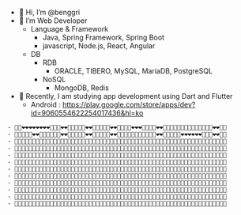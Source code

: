 - 👋 Hi, I’m @benggri
- 👀 I’m Web Developer
  - Language & Framework
    - Java, Spring Framework, Spring Boot
    - javascript, Node.js, React, Angular
  - DB
    - RDB
      - ORACLE, TIBERO, MySQL, MariaDB, PostgreSQL
    - NoSQL
      - MongoDB, Redis
- 🌱 Recently, I am studying app development using Dart and Flutter
  - Android : https://play.google.com/store/apps/dev?id=9060554622254017436&hl=ko




```
- 🤍🤍❤️❤️❤️❤️❤️❤️❤️❤️🤍🤍🤍❤️❤️🤍🤍🤍🤍🤍❤️❤️🤍🤍🤍🤍🤍❤️❤️🤍🤍🤍🤍❤️❤️❤️🤍🤍🤍🤍❤️❤️🤍🤍🤍🤍🤍🤍🤍🤍🤍🤍🤍🤍🤍🤍❤️❤️🤍🤍
- 🤍🤍🤍🤍🤍❤️❤️🤍🤍🤍🤍🤍🤍❤️❤️🤍🤍🤍🤍🤍❤️❤️🤍🤍🤍🤍🤍❤️❤️🤍🤍🤍🤍🤍🤍🤍🤍🤍🤍🤍❤️❤️🤍🤍🤍🤍🤍❤️❤️❤️❤️❤️❤️🤍🤍🤍❤️❤️🤍🤍
- 🤍🤍🤍🤍🤍🧡🧡🤍🤍🤍🤍🤍🤍🧡🧡🤍🤍🤍🤍🤍🧡🧡🤍🤍🤍🤍🤍🧡🧡🤍🤍🧡🧡🧡🧡🧡🧡🧡🧡🤍🧡🧡🤍🤍🤍🤍🤍🤍🤍🤍🤍🧡🧡🤍🤍🤍🧡🧡🤍🤍
- 🤍🤍🤍🤍🧡🧡🧡🧡🤍🤍🤍🧡🧡🧡🧡🤍🤍🤍🤍🤍🧡🧡🤍🤍🤍🤍🤍🧡🧡🤍🤍🤍🤍🤍🤍🧡🧡🧡🤍🤍🧡🧡🤍🤍🤍🤍🤍🤍🤍🤍🤍🧡🧡🤍🤍🤍🧡🧡🤍🤍
- 🤍🤍🤍💛💛🤍🤍💛💛🤍🤍💛💛💛💛🤍🤍🤍🤍💛💛💛💛🤍🤍🤍🤍💛💛🤍🤍🤍🤍🤍🤍💛💛💛🤍🤍💛💛🤍🤍🤍🤍🤍🤍🤍🤍💛💛💛🤍🤍🤍💛💛🤍🤍
- 🤍🤍💛💛🤍🤍🤍🤍💛💛🤍🤍🤍💛💛🤍🤍🤍💛💛🤍🤍💛💛🤍🤍🤍💛💛🤍🤍🤍🤍🤍💛💛💛🤍🤍🤍💛💛💛💛🤍🤍🤍🤍💛💛💛💛💛🤍💛💛💛💛🤍🤍
- 🤍🤍🤍🤍🤍🤍🤍🤍🤍🤍🤍🤍🤍💚💚🤍🤍💚💚🤍🤍🤍🤍💚💚🤍🤍💚💚🤍🤍🤍🤍💚💚💚💚💚🤍🤍💚💚💚💚🤍🤍🤍💚💚🤍🤍🤍🤍🤍🤍🤍💚💚🤍🤍
- 🤍🤍🤍🤍🤍💚💚💚💚💚💚💚💚💚🤍🤍🤍🤍🤍🤍🤍🤍🤍🤍🤍🤍🤍💚💚🤍🤍🤍💚💚🤍🤍🤍💚💚🤍💚💚🤍🤍🤍🤍💚💚🤍🤍🤍🤍🤍🤍🤍🤍💚💚🤍🤍
- 🤍🤍🤍🤍💙💙💙💙💙💙💙💙💙💙💙🤍🤍🤍🤍💙💙🤍🤍🤍🤍🤍🤍💙💙🤍🤍💙💙🤍🤍🤍🤍💙💙💙💙💙🤍🤍🤍🤍💙💙🤍🤍🤍🤍🤍🤍💙💙💙💙🤍🤍
- 🤍🤍🤍🤍💙💙🤍🤍🤍🤍🤍🤍🤍💙💙🤍🤍🤍🤍💙💙🤍🤍🤍🤍🤍🤍🤍🤍🤍🤍🤍🤍🤍🤍🤍🤍🤍🤍🤍💙💙🤍🤍🤍🤍💙💙💙🤍🤍🤍🤍🤍🤍🤍💙💙🤍🤍
- 🤍🤍🤍🤍💜💜💜💜💜💜💜💜💜💜💜🤍🤍🤍🤍💜💜🤍🤍🤍🤍🤍🤍🤍🤍🤍🤍🤍🤍🤍🤍🤍🤍🤍🤍🤍💜💜🤍🤍🤍🤍🤍💜💜💜💜💜💜🤍🤍🤍💜💜🤍🤍
- 🤍🤍🤍🤍🤍💜💜💜💜💜💜💜💜💜🤍🤍🤍🤍🤍💜💜💜💜💜💜💜💜💜💜🤍🤍🤍🤍🤍🤍🤍🤍🤍🤍🤍💜💜🤍🤍🤍🤍🤍🤍🤍🤍🤍🤍🤍🤍🤍🤍💜💜🤍🤍
```
